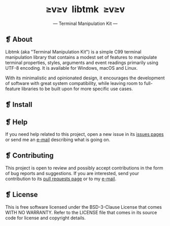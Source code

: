 <h1 align="center">≥v≥v&ensp;libtmk&ensp;≥v≥v</h1>
<p align="center">— Terminal Manipulation Kit  —</p>

## ❡ About

Libtmk (aka "Terminal Manipulation Kit") is a simple C99 terminal manipulation library that contains a modest set of features to manipulate terminal properties, styles, arguments and event readings primarily using UTF-8 encoding. It is available for Windows, macOS and Linux.

With its minimalistic and opinionated design, it encourages the development of software with great system compatibility, while leaving room to full-feature libraries to be built upon for more specific use cases.

## ❡ Install

## ❡ Help

If you need help related to this project, open a new issue in its [issues pages](https://github.com/skippyr/libtmk/issues) or send me an [e-mail](mailto:skippyr.developer@icloud.com) describing what is going on.

## ❡ Contributing

This project is open to review and possibly accept contributions in the form of bug reports and suggestions. If you are interested, send your contribution to its [pull requests page](https://github.com/skippyr/libtmk/pulls) or to my [e-mail](mailto:skippyr.developer@icloud.com).

## ❡ License

This is free software licensed under the BSD-3-Clause License that comes WITH NO WARRANTY. Refer to the LICENSE file that comes in its source code for license and copyright details.
